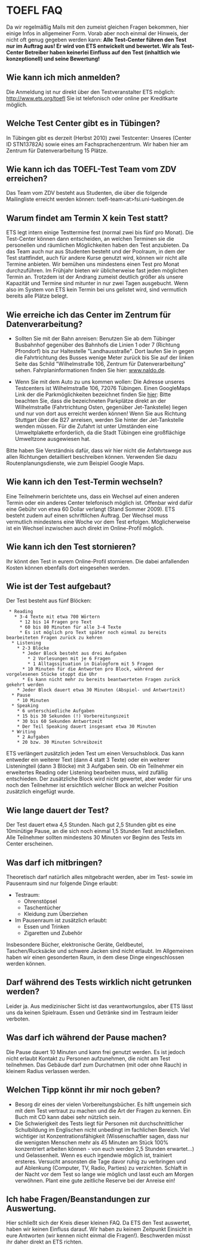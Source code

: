 # TOEFL FAQ

Da wir regelmäßig Mails mit den zumeist gleichen Fragen bekommen, hier
einige Infos in allgemeiner Form. Vorab aber noch einmal der Hinweis,
der nicht oft genug gegeben werden kann: **Alle Test-Center führen den
Test nur im Auftrag aus\! Er wird von ETS entwickelt und bewertet. Wir
als Test-Center Betreiber haben keinerlei Einfluss auf den Test
(inhaltlich wie konzeptionell) und seine Bewertung\!**

## Wie kann ich mich anmelden?

Die Anmeldung ist nur direkt über den Testveranstalter ETS möglich:
<http://www.ets.org/toefl> Sie ist telefonisch oder online per
Kreditkarte möglich.

## Welche Test Center gibt es in Tübingen?

In Tübingen gibt es derzeit (Herbst 2010) zwei Testcenter: Unseres
(Center ID STN13782A) sowie eines am Fachsprachenzentrum. Wir haben hier
am Zentrum für Datenverarbeitung 15 Plätze.

## Wie kann ich das TOEFL-Test Team vom ZDV erreichen?

Das Team vom ZDV besteht aus Studenten, die über die folgende
Mailingliste erreicht werden können: toefl-team\<at\>fsi.uni-tuebingen.de

## Warum findet am Termin X kein Test statt?

ETS legt intern einige Testtermine fest (normal zwei bis fünf pro
Monat). Die Test-Center können dann entscheiden, an welchen Terminen sie
die personellen und räumlichen Möglichkeiten haben den Test anzubieten.
Da das Team auch nur aus Studenten besteht und der Poolraum, in dem der
Test stattfindet, auch für andere Kurse genutzt wird, können wir nicht
alle Termine anbieten. Wir bemühen uns mindestens einen Test pro Monat
durchzuführen. Im Frühjahr bieten wir üblicherweise fast jeden möglichen
Termin an. Trotzdem ist der Andrang zumeist deutlich größer als unsere
Kapazität und Termine sind mitunter in nur zwei Tagen ausgebucht. Wenn
also im System von ETS kein Termin bei uns gelistet wird, sind
vermutlich bereits alle Plätze belegt.

## Wie erreiche ich das Center im Zentrum für Datenverarbeitung?

  - Sollten Sie mit der Bahn anreisen: Benutzen Sie ab dem Tübinger
    Busbahnhof gegenüber des Bahnhofs die Linien 1 oder 7 (Richtung
    Pfrondorf) bis zur Haltestelle "Landhausstraße". Dort laufen Sie in
    gegen die Fahrtrichtung des Busses wenige Meter zurück bis Sie auf
    der linken Seite das Schild "Wilhelmstraße 106, Zentrum für
    Datenverarbeitung" sehen. Fahrplaninformationen finden Sie hier:
    www.naldo.de.

<!-- end list -->

  - Wenn Sie mit dem Auto zu uns kommen wollen: Die Adresse unseres
    Testcenters ist Wilhelmstraße 106, 72076 Tübingen. Einen GoogleMaps
    Link der die Parkmöglichkeiten bezeichnet finden Sie [hier](https://www.google.de/maps?f=d&source=s_d&saddr=48.529906,+9.070275&daddr=48.529863,9.071241&hl=de&geocode&mra=mift&mrsp=1,0&sz=18&sll=48.529509,9.069761&sspn=0.003265,0.008256&ie=UTF8&t=h&z=18):
    Bitte beachten Sie, dass die bezeichneten
    Parkplätze direkt an der Wilhelmstraße (Fahrtrichtung Osten,
    gegenüber Jet-Tankstelle) liegen und nur von dort aus erreicht
    werden können\! Wenn Sie aus Richtung Stuttgart über die B27
    anreisen, werden Sie hinter der Jet-Tankstelle wenden müssen. Für
    die Zufahrt ist unter Umständen eine Umweltplakette erforderlich, da
    die Stadt Tübingen eine großflächige Umweltzone ausgewiesen hat.

Bitte haben Sie Verständnis dafür, dass wir hier nicht die Anfahrtswege
aus allen Richtungen detailliert beschreiben können. Verwenden Sie dazu
Routenplanungsdienste, wie zum Beispiel Google Maps.

## Wie kann ich den Test-Termin wechseln?

Eine Teilnehmerin berichtete uns, dass ein Wechsel auf einen anderen
Termin oder ein anderes Center telefonisch möglich ist. Offenbar wird
dafür eine Gebühr von etwa 60 Dollar verlangt (Stand Sommer 2009). ETS
besteht zudem auf einen schriftlichen Auftrag. Der Wechsel muss
vermutlich mindestens eine Woche vor dem Test erfolgen. Möglicherweise
ist ein Wechsel inzwischen auch direkt im Online-Profil möglich.

## Wie kann ich den Test stornieren?

Ihr könnt den Test in eurem Online-Profil stornieren. Die dabei
anfallenden Kosten können ebenfalls dort eingesehen werden.

## Wie ist der Test aufgebaut?

Der Test besteht aus fünf Blöcken:

``` 
 * Reading
   * 3-4 Texte mit etwa 700 Wörtern
     * 12 bis 14 Fragen pro Text
     * 60 bis 80 Minuten für alle 3-4 Texte
     * Es ist möglich pro Text später noch einmal zu bereits bearbeiteten Fragen zurück zu kehren
  * Listening
    * 2-3 Blöcke
      * Jeder Block besteht aus drei Aufgaben
        * 2 Vorlesungen mit je 6 Fragen
        * 1 Alltagssituation in Dialogform mit 5 Fragen
      * 10 Minuten für die Antworten pro Block, während der vorgelesenen Stücke stoppt die Uhr
      * Es kann nicht mehr zu bereits beantworteten Fragen zurück gekehrt werden
    * Jeder Block dauert etwa 30 Minuten (Abspiel- und Antwortzeit)
  * Pause
    * 10 Minuten
  * Speaking
    * 6 unterschiedliche Aufgaben
    * 15 bis 30 Sekunden (!) Vorbereitungszeit
    * 30 bis 60 Sekunden Antwortzeit
    * Der Teil Speaking dauert insgesamt etwa 30 Minuten
  * Writing
    * 2 Aufgaben
    * 20 bzw. 30 Minuten Schreibzeit
```

ETS verlängert zusätzlich jeden Test um einen Versuchsblock. Das kann
entweder ein weiterer Text (dann 4 statt 3 Texte) oder ein weiterer
Listeningteil (dann 3 Blöcke) mit 3 Aufgaben sein. Ob ein Teilnehmer ein
erweitertes Reading oder Listening bearbeiten muss, wird zufällig
entschieden. Der zusätzliche Block wird nicht gewertet, aber weder für
uns noch den Teilnehmer ist ersichtlich welcher Block an welcher
Position zusätzlich eingefügt wurde.

## Wie lange dauert der Test?

Der Test dauert etwa 4,5 Stunden. Nach gut 2,5 Stunden gibt es eine
10minütige Pause, an die sich noch einmal 1,5 Stunden Test anschließen.
Alle Teilnehmer sollten mindestens 30 Minuten vor Beginn des Tests im
Center erscheinen.

## Was darf ich mitbringen?

Theoretisch darf natürlich alles mitgebracht werden, aber im Test- sowie
im Pausenraum sind nur folgende Dinge erlaubt:

  - Testraum:
      - Ohrenstöpsel
      - Taschentücher
      - Kleidung zum Überziehen
  - Im Pausenraum ist zusätzlich erlaubt:
      - Essen und Trinken
      - Zigaretten und Zubehör

Insbesondere Bücher, elektronische Geräte, Geldbeutel, Taschen/Rucksäcke
und schwere Jacken sind nicht erlaubt. Im Allgemeinen haben wir einen
gesonderten Raum, in dem diese Dinge eingeschlossen werden können.

## Darf während des Tests wirklich nicht getrunken werden?

Leider ja. Aus medizinischer Sicht ist das verantwortungslos, aber ETS
lässt uns da keinen Spielraum. Essen und Getränke sind im Testraum
leider verboten.

## Was darf ich während der Pause machen?

Die Pause dauert 10 Minuten und kann frei genutzt werden. Es ist jedoch
nicht erlaubt Kontakt zu Personen aufzunehmen, die nicht am Test
teilnehmen. Das Gebäude darf zum Durchatmen (mit oder ohne Rauch) in
kleinem Radius verlassen werden.

## Welchen Tipp könnt ihr mir noch geben?

  - Besorg dir eines der vielen Vorbereitungsbücher. Es hilft ungemein
    sich mit dem Test vertraut zu machen und die Art der Fragen zu
    kennen. Ein Buch mit CD kann dabei sehr nützlich sein.
  - Die Schwierigkeit des Tests liegt für Personen mit
    durchschnittlicher Schulbildung im Englischen nicht unbedingt im
    fachlichen Bereich. Viel wichtiger ist Konzentrationsfähigkeit
    (Wissenschaftler sagen, dass nur die wenigsten Menschen mehr als 45
    Minuten am Stück 100% konzentriert arbeiten können - von euch werden
    2,5 Stunden erwartet...) und Gelassenheit. Wenn es euch irgendwie
    möglich ist, trainiert ersteres. Versucht ansonsten die Tage davor
    ruhig zu verbringen und auf Ablenkung (Computer, TV, Radio, Parties)
    zu verzichten. Schlaft in der Nacht vor dem Test so lange wie
    möglich und lasst euch am Morgen verwöhnen. Plant eine gute
    zeitliche Reserve bei der Anreise ein\!

## Ich habe Fragen/Beanstandungen zur Auswertung.

Hier schließt sich der Kreis dieser kleinen FAQ. Da ETS den Test
auswertet, haben wir keinen Einfluss darauf. Wir haben zu keinem
Zeitpunkt Einsicht in eure Antworten (wir kennen nicht einmal die
Fragen\!). Beschwerden müsst ihr daher direkt an ETS richten.
